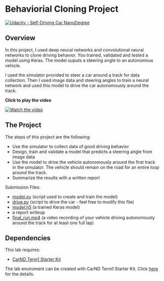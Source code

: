 # Behaviorial Cloning Project

[![Udacity - Self-Driving Car NanoDegree](https://s3.amazonaws.com/udacity-sdc/github/shield-carnd.svg)](http://www.udacity.com/drive)

Overview
---
In this project, I used deep neural networks and convolutional neural networks to clone driving behavior. You trained, validated and tested a model using Keras. The model ouputs a steering angle to an autonomous vehicle.

I used the simulator provided to steer a car around a track for data collection. Then I used image data and steering angles to train a neural network and used this model to drive the car autonomously around the track.

**Click to play the video**

[![Watch the video](https://img.youtube.com/vi/v9WoQInQ8eg/0.jpg)](https://youtu.be/v9WoQInQ8eg) 

The Project
---
The steps of this project are the following:
* Use the simulator to collect data of good driving behavior 
* Design, train and validate a model that predicts a steering angle from image data
* Use the model to drive the vehicle autonomously around the first track in the simulator. The vehicle should remain on the road for an entire loop around the track.
* Summarize the results with a written report

Submission Files: 
* [model.py](./model.py) (script used to create and train the model)
* [drive.py](./drive.py) (script to drive the car - feel free to modify this file)
* [model.h5](./model.h5) (a trained Keras model)
* a report writeup
* [final_run.mp4](./final_run.mp4) (a video recording of your vehicle driving autonomously around the track for at least one full lap)


Dependencies
---
This lab requires:

* [CarND Term1 Starter Kit](https://github.com/udacity/CarND-Term1-Starter-Kit)

The lab enviroment can be created with CarND Term1 Starter Kit. Click [here](https://github.com/udacity/CarND-Term1-Starter-Kit/blob/master/README.md) for the details.


